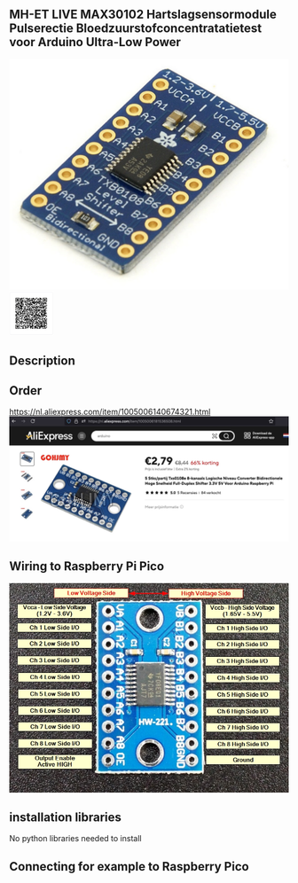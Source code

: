 ## MH-ET LIVE MAX30102 Hartslagsensormodule Pulserectie Bloedzuurstofconcentratatietest voor Arduino Ultra-Low Power

<img src="HW221_Photo.jpg" alt="Photo of the component">
<img src="HW221_QR_code.jpg" alt="QR code to this page" width="80" height="80">

## Description

## Order
<a href="https://nl.aliexpress.com/item/1005006140674321.html">https://nl.aliexpress.com/item/1005006140674321.html</a>
<img src="HW221_Order.jpg" alt="Photo of the Order">

## Wiring to Raspberry Pi Pico

<img src="HW221_Wiring.jpg" alt="Wiring" >


## installation libraries

No python libraries needed to install

## Connecting for example to Raspberry Pico



